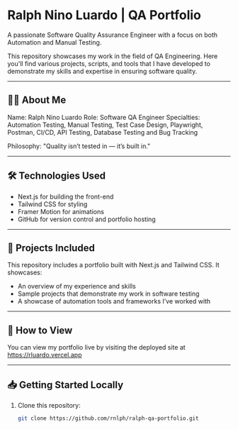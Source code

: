 # Ralph Nino Luardo | QA Portfolio

A passionate Software Quality Assurance Engineer with a focus on both Automation and Manual Testing.

This repository showcases my work in the field of QA Engineering. Here you'll find various projects, scripts, and tools that I have developed to demonstrate my skills and expertise in ensuring software quality.

---

## 👨‍💻 About Me

Name: Ralph Nino Luardo
Role: Software QA Engineer
Specialties: Automation Testing, Manual Testing, Test Case Design, Playwright, Postman, CI/CD, API Testing, Database Testing and Bug Tracking

Philosophy: "Quality isn’t tested in — it’s built in."

---

## 🛠️ Technologies Used

- Next.js for building the front-end
- Tailwind CSS for styling
- Framer Motion for animations
- GitHub for version control and portfolio hosting

---

## 📂 Projects Included

This repository includes a portfolio built with Next.js and Tailwind CSS. It showcases:

- An overview of my experience and skills
- Sample projects that demonstrate my work in software testing
- A showcase of automation tools and frameworks I’ve worked with

---

## 🚀 How to View

You can view my portfolio live by visiting the deployed site at https://rluardo.vercel.app

---

## 📥 Getting Started Locally

1. Clone this repository:
   ```bash
   git clone https://github.com/rnlph/ralph-qa-portfolio.git
